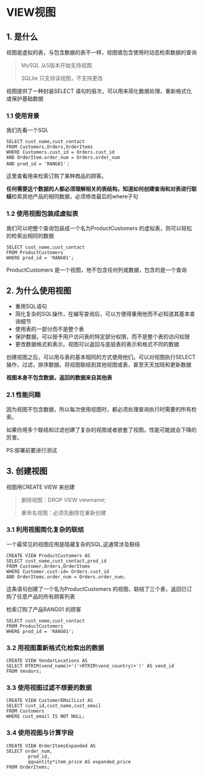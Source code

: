 # VIEW视图

## 1. 是什么

视图是虚拟的表，与包含数据的表不一样，视图值包含使用时动态检索数据的查询

>MySQL 从5版本开始支持视图
>
>SQLite 只支持读视图，不支持更改

视图提供了一种封装SELECT 语句的层次，可以用来简化数据处理，重新格式化或保护基础数据

### 1.1 使用背景

我们先看一个SQL

```
SELECT cust_name,cust_contact
FROM Customers,Orders,OrderItems
WHERE Customers.cust_id = Orders.cust_id
AND OrderItem.order_num = Orders.order_num
AND prod_id = 'RANG01'；
```

这里查看用来检索订购了某种商品的顾客。

**任何需要这个数据的人都必须理解相关的表结构，知道如何创建查询和对表进行联结**检索其他产品的相同数据，必须修改最后的where子句

### 1.2 使用视图包装成虚拟表

我们可以吧整个查询包装成一个名为ProductCustomers 的虚拟表，则可以轻松的检索出相同的数据

```
SELECT cust_name,cust_contact
FROM ProductCustomers
WHERE prod_id = 'RANG01';
```

ProductCustomers 是一个视图，他不包含任何列或数据，包含的是一个查询

## 2. 为什么使用视图

- 重用SQL语句
- 简化复杂的SQL操作，在编写查询后，可以方便得重用他而不必知道其基本查询细节
- 使用表的一部分而不是整个表
- 保护数据。可以授予用户访问表的特定部分权限，而不是整个表的访问权限
- 更改数据格式和表示。视图可以返回与底层表的表示和格式不同的数据

创建视图之后，可以用与表的基本相同的方式使用他们。可以对视图执行SELECT 操作，过滤，排序数据。将视图联结到其他视图或表，甚至天天加班和更新数据

**视图本身不包含数据，返回的数据来自其他表**

### 2.1 性能问题

因为视图不包含数据，所以每次使用视图时，都必须处理查询执行时需要的所有检索。

如果你用多个联结和过滤创建了复杂的视图或者嵌套了视图，性能可能就会下降的厉害。

PS:部署前要进行测试

## 3. 创建视图

视图用CREATE VIEW 来创建

>删除视图：DROP VIEW viewname;
>
>重命名视图：必须先删除在重新创建

### 3.1 利用视图简化复杂的联结

一个最常见的视图应用是隐藏复杂的SQL,这通常涉及联结

```
CREATE VIEW ProductCustomers AS
SELECT cust_name,cust_contact,prod_id
FROM Customer,Orders,OrderItems
WHERE Customer.cust-id= Orders.cust_id
AND OrderItems.order_num = Orders.order_num;
```

这条语句创建了一个名为ProductCustomers 的视图，联结了三个表，返回已订购了任意产品的所有顾客列表

检索订购了产品RANG01 的顾客

```
SELECT cust_name,cust_contact
FROM ProductCustomers
WHERE prod_id = 'RANG01';
```

### 3.2 用视图重新格式化检索出的数据

```
CREATE VIEW VendorLocations AS 
SELECT RTRIM(vend_name)+'('+RTRIM(vend_country)+')' AS vend_id
FROM Vendors;
```

### 3.3 使用视图过滤不想要的数据

```
CREATE VIEW CustomerEMailList AS 
SELECT cust_id,cust_name,cust_email
FROM Customers
WHERE cust_email IS NOT NULL;
```

### 3.4 使用视图与计算字段

```
CREATE VIEW OrderItemsExpanded AS 
SELECT order_num,
		prod_id,
		qquantity*item_price AS expanded_price
FROM OrderItems;
```

